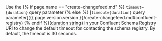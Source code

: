 Use the {% if page.name == "create-changefeed.md" %} `timeout={duration}` query parameter {% else %} [`timeout={duration}` query parameter]({{ page.version.version }}/create-changefeed.md#confluent-registry) {% endif %}([duration string](https://pkg.go.dev/time#ParseDuration)) in your Confluent Schema Registry URI to change the default timeout for contacting the schema registry. By default, the timeout is 30 seconds.